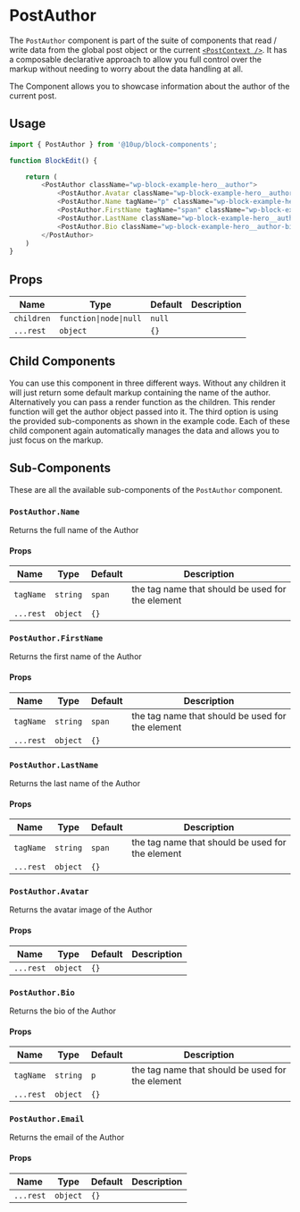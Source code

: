 # PostAuthor

The `PostAuthor` component is part of the suite of components that read / write data from the global post object or the current [`<PostContext />`](../post-context/). It has a composable declarative approach to allow you full control over the markup without needing to worry about the data handling at all.

The Component allows you to showcase information about the author of the current post.

## Usage

```js
import { PostAuthor } from '@10up/block-components';

function BlockEdit() {

    return (
        <PostAuthor className="wp-block-example-hero__author">
            <PostAuthor.Avatar className="wp-block-example-hero__author-avatar" />
            <PostAuthor.Name tagName="p" className="wp-block-example-hero__author-name" />
            <PostAuthor.FirstName tagName="span" className="wp-block-example-hero__author-first-name" />
            <PostAuthor.LastName className="wp-block-example-hero__author-last-name" />
            <PostAuthor.Bio className="wp-block-example-hero__author-bio" />
        </PostAuthor>
    )
}
```

## Props

| Name       | Type              | Default  |  Description                                                   |
| ---------- | ----------------- | -------- | -------------------------------------------------------------- |
| `children` | `function\|node\|null`  | `null` |  |
| `...rest` | `object` | `{}` |  |

## Child Components

You can use this component in three different ways. Without any children it will just return some default markup containing the name of the author. Alternatively you can pass a render function as the children. This render function will get the author object passed into it. The third option is using the provided sub-components as shown in the example code. Each of these child component again automatically manages the data and allows you to just focus on the markup.

## Sub-Components

These are all the available sub-components of the `PostAuthor` component.

### `PostAuthor.Name`

Returns the full name of the Author

#### Props

| Name       | Type              | Default  |  Description                                                   |
| ---------- | ----------------- | -------- | -------------------------------------------------------------- |
| `tagName` | `string` | `span` | the tag name that should be used for the element |
| `...rest` | `object` | `{}` |  |

### `PostAuthor.FirstName`

Returns the first name of the Author

#### Props

| Name       | Type              | Default  |  Description                                                   |
| ---------- | ----------------- | -------- | -------------------------------------------------------------- |
| `tagName` | `string` | `span` | the tag name that should be used for the element |
| `...rest` | `object` | `{}` |  |

### `PostAuthor.LastName`

Returns the last name of the Author

#### Props

| Name       | Type              | Default  |  Description                                                   |
| ---------- | ----------------- | -------- | -------------------------------------------------------------- |
| `tagName` | `string` | `span` | the tag name that should be used for the element |
| `...rest` | `object` | `{}` |  |

### `PostAuthor.Avatar`

Returns the avatar image of the Author

#### Props

| Name       | Type              | Default  |  Description                                                   |
| ---------- | ----------------- | -------- | -------------------------------------------------------------- |
| `...rest` | `object` | `{}` |  |

### `PostAuthor.Bio`

Returns the bio of the Author

#### Props

| Name       | Type              | Default  |  Description                                                   |
| ---------- | ----------------- | -------- | -------------------------------------------------------------- |
| `tagName` | `string` | `p` | the tag name that should be used for the element |
| `...rest` | `object` | `{}` |  |

### `PostAuthor.Email`

Returns the email of the Author

#### Props

| Name       | Type              | Default  |  Description                                                   |
| ---------- | ----------------- | -------- | -------------------------------------------------------------- |
| `...rest` | `object` | `{}` |  |
